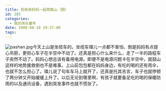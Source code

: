 ```yaml
---
title: 和爸爸妈妈一起爬鼓山（图）
id: 285
categories:
  - 我的快乐童年
date: 2008-08-10 19:37:00
tags:
---
```


![pashan.jpg](http://www.candreams.com/images/2008/08/pashan-tn.jpg "pashan.jpg")今天上山是坐缆车的。坐缆车璨儿一点都不害怕，倒是妈妈有点提心吊胆，更担心车子在半空中不动了。还真是担心什么来什么，走了一半的路程车子突然不动了。妈妈心想总该有备用电源。即便不是电源问题卡在半空中，就鼓山这样的地势援救倒也不是难事。上山前包包都在妈妈身边，有吃的喝的还有雨伞，也就不怎么担心了。璨儿说了句车车马上就开了，还真是托其吉言，车子也就停顿了两分钟又开始缓缓上升了。以后无论到哪里啊，有孩子就要备足吃的喝的保暖防雨的以及通讯设备，遇到突发事件也就不慌张了。